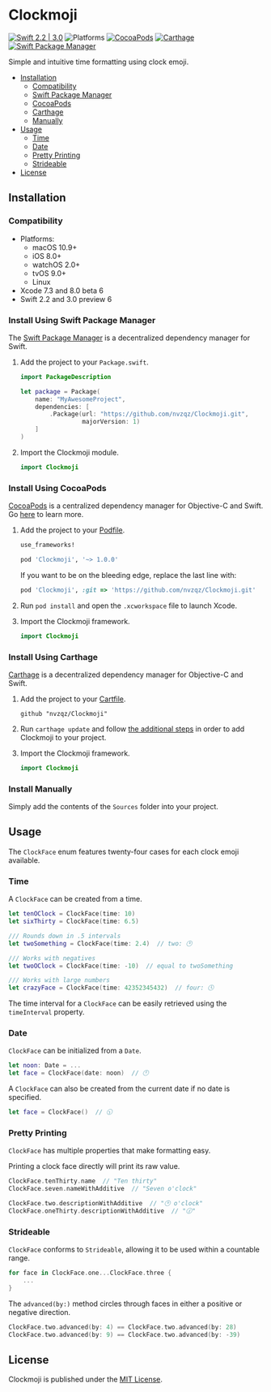 # Clockmoji

[![Swift 2.2 | 3.0](https://img.shields.io/badge/swift-2.2%20%7C%203.0-orange.svg)](https://developer.apple.com/swift/)
![Platforms](https://img.shields.io/badge/platform-ios%20%7C%20macos%20%7C%20watchos%20%7C%20tvos%20%7C%20linux-lightgrey.svg)
[![CocoaPods](https://img.shields.io/cocoapods/v/Clockmoji.svg)](https://cocoapods.org/pods/Clockmoji)
[![Carthage](https://img.shields.io/badge/Carthage-compatible-4BC51D.svg?style=flat)](https://github.com/Carthage/Carthage)
[![Swift Package Manager](https://img.shields.io/badge/SPM-compatible-orange.svg)](https://swift.org/package-manager/)

Simple and intuitive time formatting using clock emoji.

- [Installation](#installation)
    - [Compatibility](#compatibility)
    - [Swift Package Manager](#install-using-swift-package-manager)
    - [CocoaPods](#install-using-cocoapods)
    - [Carthage](#install-using-carthage)
    - [Manually](#install-manually)
- [Usage](#usage)
    - [Time](#time)
    - [Date](#date)
    - [Pretty Printing](#pretty-printing)
    - [Strideable](#strideable)
- [License](#license)

## Installation

### Compatibility

- Platforms:
    - macOS 10.9+
    - iOS 8.0+
    - watchOS 2.0+
    - tvOS 9.0+
    - Linux
- Xcode 7.3 and 8.0 beta 6
- Swift 2.2 and 3.0 preview 6

### Install Using Swift Package Manager
The [Swift Package Manager](https://swift.org/package-manager/) is a
decentralized dependency manager for Swift.

1. Add the project to your `Package.swift`.

    ```swift
    import PackageDescription

    let package = Package(
        name: "MyAwesomeProject",
        dependencies: [
            .Package(url: "https://github.com/nvzqz/Clockmoji.git",
                     majorVersion: 1)
        ]
    )
    ```

2. Import the Clockmoji module.

    ```swift
    import Clockmoji
    ```

### Install Using CocoaPods
[CocoaPods](https://cocoapods.org/) is a centralized dependency manager for
Objective-C and Swift. Go [here](https://guides.cocoapods.org/using/index.html)
to learn more.

1. Add the project to your [Podfile](https://guides.cocoapods.org/using/the-podfile.html).

    ```ruby
    use_frameworks!

    pod 'Clockmoji', '~> 1.0.0'
    ```

    If you want to be on the bleeding edge, replace the last line with:

    ```ruby
    pod 'Clockmoji', :git => 'https://github.com/nvzqz/Clockmoji.git'
    ```

2. Run `pod install` and open the `.xcworkspace` file to launch Xcode.

3. Import the Clockmoji framework.

    ```swift
    import Clockmoji
    ```

### Install Using Carthage
[Carthage](https://github.com/Carthage/Carthage) is a decentralized dependency
manager for Objective-C and Swift.

1. Add the project to your [Cartfile](https://github.com/Carthage/Carthage/blob/master/Documentation/Artifacts.md#cartfile).

    ```
    github "nvzqz/Clockmoji"
    ```

2. Run `carthage update` and follow [the additional steps](https://github.com/Carthage/Carthage#getting-started)
   in order to add Clockmoji to your project.

3. Import the Clockmoji framework.

    ```swift
    import Clockmoji
    ```

### Install Manually

Simply add the contents of the `Sources` folder into your project.

## Usage

The `ClockFace` enum features twenty-four cases for each clock emoji available.

### Time

A `ClockFace` can be created from a time.

```swift
let tenOClock = ClockFace(time: 10)
let sixThirty = ClockFace(time: 6.5)

/// Rounds down in .5 intervals
let twoSomething = ClockFace(time: 2.4)  // two: 🕑

/// Works with negatives
let twoOClock = ClockFace(time: -10)  // equal to twoSomething

/// Works with large numbers
let crazyFace = ClockFace(time: 42352345432)  // four: 🕓
```

The time interval for a `ClockFace` can be easily retrieved using the
`timeInterval` property.

### Date

`ClockFace` can be initialized from a `Date`.

```swift
let noon: Date = ...
let face = ClockFace(date: noon)  // 🕛
```

A `ClockFace` can also be created from the current date if no date is specified.

```swift
let face = ClockFace()  // 🕥
```

### Pretty Printing

`ClockFace` has multiple properties that make formatting easy.

Printing a clock face directly will print its raw value.

```swift
ClockFace.tenThirty.name  // "Ten thirty"
ClockFace.seven.nameWithAdditive  // "Seven o'clock"

ClockFace.two.descriptionWithAdditive  // "🕑 o'clock"
ClockFace.oneThirty.descriptionWithAdditive  // "🕜"
```

### Strideable

`ClockFace` conforms to `Strideable`, allowing it to be used within a countable
range.

```swift
for face in ClockFace.one...ClockFace.three {
    ...
}
```

The `advanced(by:)` method circles through faces in either a positive or negative direction.

```swift
ClockFace.two.advanced(by: 4) == ClockFace.two.advanced(by: 28)
ClockFace.two.advanced(by: 9) == ClockFace.two.advanced(by: -39)
```

## License

Clockmoji is published under the [MIT License](https://opensource.org/licenses/MIT).
